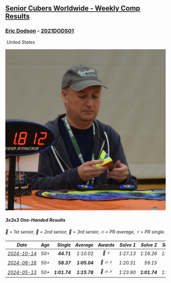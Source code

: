 <style>table {white-space: nowrap;}</style>
<link rel="stylesheet" type="text/css" href="/scw-comp/css/flags.css" />

## [Senior Cubers Worldwide - Weekly Comp Results](/scw-comp/results/)
### [Eric Dodson](README.md) - [2021DODS01](https://www.worldcubeassociation.org/persons/2021DODS01?event=333oh)

<i class="flag flag-US" />&nbsp;United States

![Eric Dodson](1639144815.png)

#### 3x3x3 One-Handed Results

<span style="white-space: nowrap;">🥇 = 1st senior</span>, <span style="white-space: nowrap;">🥈 = 2nd senior</span>, <span style="white-space: nowrap;">🥉 = 3rd senior</span>, <span style="white-space: nowrap;">🔥 = PR average</span>, <span style="white-space: nowrap;">⚡ = PR single</span>.

| Date | Age | Single | Average | Awards | Solve 1 | Solve 2 | Solve 3 | Solve 4 | Solve 5 | Video |
| :--: | :--: | --: | --: | :--: | --: | --: | --: | --: | --: | :-- |
| [2024-10-14](../../results/2024-10-14/333oh.md) | 50+ | **44.71** | 1:10.02 | 🥈 ⚡ | 1:27.13 | 1:16.26 | 1:19.11 | **44.71** | 54.70 | [Desktop](https://www.facebook.com/events/892899002359105/permalink/902201364762202) / [Mobile](https://m.facebook.com/events/892899002359105?view=permalink&id=902201364762202) |
| [2024-09-16](../../results/2024-09-16/333oh.md) | 50+ | **58.37** | **1:05.04** | 🥉 🔥 ⚡ | 1:20.31 | 59.15 | **58.37** | 1:14.40 | 1:01.57 | [Desktop](https://www.facebook.com/events/1432335554111064/permalink/1433807130630573) / [Mobile](https://m.facebook.com/events/1432335554111064?view=permalink&id=1433807130630573) |
| [2024-05-13](../../results/2024-05-13/333oh.md) | 50+ | **1:01.74** | **1:15.78** | 🥉 🔥 ⚡ | 1:23.90 | **1:01.74** | 1:07.21 | 1:48.87 | 1:16.22 | [Desktop](https://www.facebook.com/events/800074235387553/permalink/802247758503534) / [Mobile](https://m.facebook.com/events/800074235387553?view=permalink&id=802247758503534) |


<!-- Global site tag (gtag.js) - Google Analytics -->
<script async src="https://www.googletagmanager.com/gtag/js?id=UA-86348435-3"></script>
<script>window.dataLayer = window.dataLayer || []; function gtag() {dataLayer.push(arguments);} gtag('js', new Date()); gtag('config', 'UA-86348435-3');</script>
